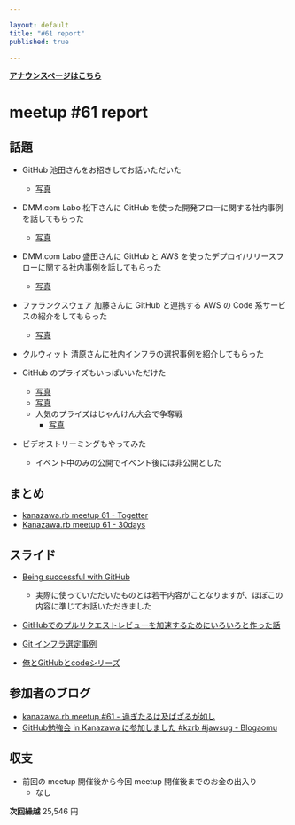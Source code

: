 ```yaml
---

layout: default
title: "#61 report"
published: true

---
```


<div style="text-align: left;"><a href="./"><strong>アナウンスページはこちら</strong></a></div>

# meetup #61 report

## 話題

* GitHub 池田さんをお招きしてお話いただいた
  + [写真](https://twitter.com/Yukimitsu_Izawa/status/908920992117821443)

* DMM.com Labo 松下さんに GitHub を使った開発フローに関する社内事例を話してもらった
  + [写真](http://30d.jp/kzrb/51/photo/33)

* DMM.com Labo 盛田さんに GitHub と AWS を使ったデプロイ/リリースフローに関する社内事例を話してもらった
  + [写真](http://30d.jp/kzrb/51/photo/45)

* ファランクスウェア 加藤さんに GitHub と連携する AWS の Code 系サービスの紹介をしてもらった
  + [写真](http://30d.jp/kzrb/51/photo/46)

* クルウィット 清原さんに社内インフラの選択事例を紹介してもらった

* GitHub のプライズもいっぱいいただけた
  + [写真](http://30d.jp/kzrb/51/photo/44)
  + [写真](http://30d.jp/kzrb/51/photo/47)
  + 人気のプライズはじゃんけん大会で争奪戦
    - [写真](http://30d.jp/kzrb/51/photo/56)

* ビデオストリーミングもやってみた
  + イベント中のみの公開でイベント後には非公開とした

## まとめ

* [kanazawa.rb meetup 61 - Togetter](https://togetter.com/li/1151593)
* [Kanazawa.rb meetup 61 - 30days](http://30d.jp/kzrb/51)


## スライド

* [Being successful with GitHub](https://speakerdeck.com/ikeike443/being-successful-with-github-1)
  + 実際に使っていただいたものとは若干内容がことなりますが、ほぼこの内容に準じてお話いただきました

* [GitHubでのプルリクエストレビューを加速するためにいろいろと作った話](https://speakerdeck.com/kentarom/githubtefalsehururikuesutorehiyuwojia-su-surutameniiroirotozuo-tutahua)

* [Git インフラ選定事例](https://speakerdeck.com/kiyohara/git-inhuraxuan-ding-shi-li-zhu-shi-hui-she-kuruuitutoga-github-woxuan-ndali-you)

* [俺とGitHubとcodeシリーズ](https://www.slideshare.net/pharaohkj/githubcode-79879644)

## 参加者のブログ

* [kanazawa\.rb meetup \#61 \- 過ぎたるは及ばざるが如し](http://cotton-desu.hatenablog.com/entry/2017/09/18/180408)
* [GitHub勉強会 in Kanazawa に参加しました \#kzrb \#jawsug \- Blogaomu](http://www.blogaomu.com/entry/github-study-in-kanazawa)

## 収支

<!-- 適宜更新する(以下は meetup 45 の内容を例示) -->

* 前回の meetup 開催後から今回 meetup 開催後までのお金の出入り
  + なし

**次回繰越**  25,546 円
